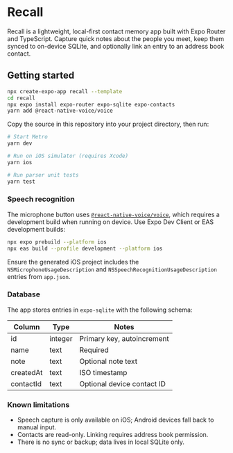 # Recall

Recall is a lightweight, local-first contact memory app built with Expo Router and TypeScript. Capture quick notes about the people you meet, keep them synced to on-device SQLite, and optionally link an entry to an address book contact.

## Getting started

```bash
npx create-expo-app recall --template
cd recall
npx expo install expo-router expo-sqlite expo-contacts
yarn add @react-native-voice/voice
```

Copy the source in this repository into your project directory, then run:

```bash
# Start Metro
yarn dev

# Run on iOS simulator (requires Xcode)
yarn ios

# Run parser unit tests
yarn test
```

### Speech recognition

The microphone button uses [`@react-native-voice/voice`](https://github.com/react-native-voice/voice), which requires a development build when running on device. Use Expo Dev Client or EAS development builds:

```bash
npx expo prebuild --platform ios
npx eas build --profile development --platform ios
```

Ensure the generated iOS project includes the `NSMicrophoneUsageDescription` and `NSSpeechRecognitionUsageDescription` entries from `app.json`.

### Database

The app stores entries in `expo-sqlite` with the following schema:

| Column     | Type    | Notes                         |
| ---------- | ------- | ----------------------------- |
| id         | integer | Primary key, autoincrement   |
| name       | text    | Required                      |
| note       | text    | Optional note text            |
| createdAt  | text    | ISO timestamp                 |
| contactId  | text    | Optional device contact ID    |

### Known limitations

- Speech capture is only available on iOS; Android devices fall back to manual input.
- Contacts are read-only. Linking requires address book permission.
- There is no sync or backup; data lives in local SQLite only.
